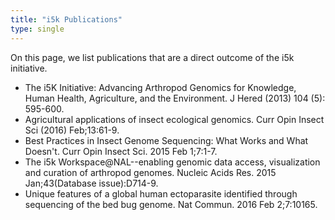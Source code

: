 ```yaml
---
title: "i5k Publications"
type: single
---
```


On this page, we list publications that are a direct outcome of the i5k initiative. 

- The i5K Initiative: Advancing Arthropod Genomics for Knowledge, Human Health, Agriculture, and the Environment. J Hered (2013) 104 (5): 595-600.
- Agricultural applications of insect ecological genomics. Curr Opin Insect Sci (2016) Feb;13:61-9.
- Best Practices in Insect Genome Sequencing: What Works and What Doesn't. Curr Opin Insect Sci. 2015 Feb 1;7:1-7.
- The i5k Workspace@NAL--enabling genomic data access, visualization and curation of arthropod genomes. Nucleic Acids Res. 2015 Jan;43(Database issue):D714-9.
- Unique features of a global human ectoparasite identified through sequencing of the bed bug genome. Nat Commun. 2016 Feb 2;7:10165. 
